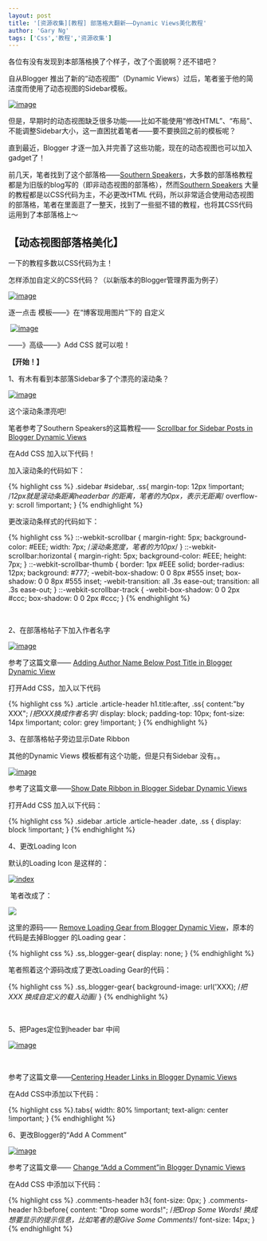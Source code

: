 ```yaml
---
layout: post
title: '[资源收集][教程] 部落格大翻新——Dynamic Views美化教程'
author: 'Gary Ng'
tags: ['Css','教程','资源收集']
---
```


各位有没有发现到本部落格换了个样子，改了个面貌啊？还不错吧？

自从Blogger 推出了新的“动态视图”（Dynamic
Views）过后，笔者鉴于他的简洁度而使用了动态视图的Sidebar模板。

[![image](http://lh6.ggpht.com/-SWv16eDn2XU/UHKvwJyn5aI/AAAAAAAACMc/xa7wgup4Z1M/image_thumb2.png?imgmax=800 "image")](http://lh3.ggpht.com/-4GBsgeIaJ1A/UHKvuy8ROUI/AAAAAAAACMU/h-KmAFJlLqI/s1600-h/image8.png)

  

但是，早期时的动态视图缺乏很多功能——比如不能使用“修改HTML”、“布局”、不能调整Sidebar大小，这一直困扰着笔者——要不要换回之前的模板呢？

直到最近，Blogger
才逐一加入并完善了这些功能，现在的动态视图也可以加入gadget了！

<!-- More --> 

前几天，笔者找到了这个部落格——[Southern
Speakers](http://www.southernspeakers.net/)，大多数的部落格教程都是为旧版的blog写的（即非动态视图的部落格），然而[Southern
Speakers](http://www.southernspeakers.net/)
大量的教程都是以CSS代码为主，不必更改HTML
代码，所以非常适合使用动态视图的部落格，笔者在里面逛了一整天，找到了一些挺不错的教程，也将其CSS代码运用到了本部落格上～

  

## 【动态视图部落格美化】

一下的教程多数以CSS代码为主！

怎样添加自定义的CSS代码？（以新版本的Blogger管理界面为例子）

[![image](http://lh4.ggpht.com/-pzhed51544k/UHKvyK45iCI/AAAAAAAACOA/qZITKc1Jtmo/image29_thumb%25255B8%25255D.png?imgmax=800 "image")](http://lh3.ggpht.com/-JXcxyEF8VTc/UHKvxI1UVtI/AAAAAAAACN8/RNaJa5YQb6E/s1600-h/image29%25255B9%25255D.png)

逐一点击 模板——》在“博客现用图片”下的 自定义

 [![image](http://lh4.ggpht.com/-MEHBO0N2Ogg/UHKv0FbhKmI/AAAAAAAACOI/nEPo-56kVvc/image26_thumb.png?imgmax=800 "image")](http://lh6.ggpht.com/-6fKdhHXGbQU/UHKvzOJbeXI/AAAAAAAACOE/bqfrkZbU4Iw/s1600-h/image26%25255B1%25255D.png)

——》高级——》Add CSS 就可以啦！

  

**【开始！】**

  

1、有木有看到本部落Sidebar多了个漂亮的滚动条？

[![image](http://lh5.ggpht.com/-i3toIsc8Nnc/UHKv2IieZVI/AAAAAAAACOQ/O_AIqStlwDE/image35_thumb.png?imgmax=800 "image")](http://lh5.ggpht.com/-ejJ7sWAclRw/UHKv1Cs-uII/AAAAAAAACOM/8X2sEHHXdA8/s1600-h/image35%25255B1%25255D.png)

这个滚动条漂亮吧!

笔者参考了Southern Speakers的这篇教程—— [Scrollbar for Sidebar Posts in
Blogger Dynamic
Views](http://www.southernspeakers.net/2012/09/scrollbar-for-sidebar-posts-in-blogger.html)

在Add CSS 加入以下代码！

加入滚动条的代码如下：

  

  

{% highlight css %}
.sidebar #sidebar, .ss{
margin-top: 12px !important;  /*12px就是滚动条距离headerbar 的距离，笔者的为0px，表示无距离*/
overflow-y: scroll !important;
}
{% endhighlight %}
  
  

更改滚动条样式的代码如下：  
  

{% highlight css %}
::-webkit-scrollbar {
margin-right: 5px;
background-color: #EEE;
width: 7px; /*滚动条宽度，笔者的为10px*/
}
::-webkit-scrollbar:horizontal {
margin-right: 5px;
background-color: #EEE;
height: 7px;
}
::-webkit-scrollbar-thumb {
border: 1px #EEE solid;
border-radius: 12px;
background: #777;
-webit-box-shadow: 0 0 8px #555 inset;
box-shadow: 0 0 8px #555 inset;
-webit-transition: all .3s ease-out;
transition: all .3s ease-out;
}
::-webkit-scrollbar-track {
-webit-box-shadow: 0 0 2px #ccc;
box-shadow: 0 0 2px #ccc;
}
{% endhighlight %}

 

2、在部落格帖子下加入作者名字

[![image](http://lh5.ggpht.com/-zDTw0VJq6hI/UHLB-ZutSNI/AAAAAAAACOc/Os_OFwE740I/image_thumb.png?imgmax=800 "image")](http://lh3.ggpht.com/-MO1lkmYw_Tw/UHLB9QILtoI/AAAAAAAACOU/_zbVX2us8JY/s1600-h/image%25255B2%25255D.png)

参考了这篇文章—— [Adding Author Name Below Post Title in Blogger Dynamic
View](http://www.southernspeakers.net/2012/08/adding-author-name-below-post-title-in.html)

打开Add CSS，加入以下代码

  

  

{% highlight css %}
.article .article-header h1.title:after, .ss{
content:"by XXX"; /*把XXX换成作者名字*/
display: block;
padding-top: 10px;
font-size: 14px !important;
color: grey !important;
}
{% endhighlight %}

  

3、在部落格帖子旁边显示Date Ribbon

其他的Dynamic Views 模板都有这个功能，但是只有Sidebar 没有。。

[![image](http://lh5.ggpht.com/-3ZN5nu2QyVU/UHLCA09X_ZI/AAAAAAAACOs/OpJoU_lGi8g/image_thumb%25255B1%25255D.png?imgmax=800 "image")](http://lh3.ggpht.com/-nT9PmF_NuaA/UHLB_oP68pI/AAAAAAAACOk/CB3WW15YUzA/s1600-h/image%25255B5%25255D.png)

参考了这篇文章——[Show Date Ribbon in Blogger Sidebar Dynamic
Views](http://www.southernspeakers.net/2012/07/show-date-ribbon-in-blogger-sidebar.html)

打开Add CSS 加入以下代码：  
  

{% highlight css %}
.sidebar .article .article-header .date, .ss {
display: block !important;
}
{% endhighlight %}

  

  

  

4、更改Loading Icon

  

默认的Loading Icon 是这样的：

  

[![index](http://lh5.ggpht.com/-7pd0HHd3p70/UHLCDSfR7bI/AAAAAAAACO8/lkC_rtAITNs/index_thumb.gif?imgmax=800 "index")](http://lh5.ggpht.com/-EOvxiCf62Yg/UHLCBz2fpHI/AAAAAAAACOw/7-29PoxL1WM/s1600-h/index%25255B2%25255D.gif)

  

 笔者改成了：

[![](http://bit.ly/uwj9kf)](http://bit.ly/uwj9kf)

  

  

这里的源码—— [Remove Loading Gear from Blogger Dynamic
View](http://www.southernspeakers.net/2011/12/remove-loading-gear-from-blogger.html)，原本的代码是去掉Blogger
的Loading gear：

{% highlight css %}
.ss,.blogger-gear{
display: none;
}
{% endhighlight %}

  

  

笔者照着这个源码改成了更改Loading Gear的代码：

{% highlight css %}
.ss,.blogger-gear{
background-image: url('XXX); /*把XXX 换成自定义的载入动画*/
}
{% endhighlight %}

  

 

5、把Pages定位到header bar 中间

  

[![image](http://lh6.ggpht.com/-F2DSKBxM8y4/UHLCFbDigeI/AAAAAAAACPM/q95j6YDqT-I/image_thumb%25255B3%25255D.png?imgmax=800 "image")](http://lh3.ggpht.com/-bOOoRBBeoOs/UHLCEFXsN4I/AAAAAAAACPE/Y5jqhvzd8cU/s1600-h/image%25255B11%25255D.png)

  

 

参考了这篇文章——[Centering Header Links in Blogger Dynamic
Views](http://www.southernspeakers.net/2012/03/centering-header-links-in-blogger.html)

  

在Add CSS中添加以下代码：  

{% highlight css %}.tabs{
width: 80% !important;
text-align: center !important;
}
{% endhighlight %}

  

6、更改Blogger的“Add A Comment”

  

[![image](http://lh6.ggpht.com/-phZ7q40YYek/UHLCHr6tosI/AAAAAAAACPc/h5om3DtLzaY/image_thumb%25255B4%25255D.png?imgmax=800 "image")](http://lh6.ggpht.com/-rLViT-kPSOk/UHLCGl7FIcI/AAAAAAAACPU/jwz71JcBSGo/s1600-h/image%25255B14%25255D.png)

  

  

  

参考了这篇文章—— [Change “Add a Comment”in Blogger Dynamic
Views](http://www.southernspeakers.net/2012/05/change-add-comment-in-blogger-dynamic.html)

  

在Add CSS 中添加以下代码：

  

{% highlight css %}
.comments-header h3{
font-size: 0px;
}
.comments-header h3:before{
content: "Drop some words!"; /*把Drop Some Words! 换成想要显示的提示信息，比如笔者的是Give Some Comments!*/
font-size: 14px;
}
{% endhighlight %}
